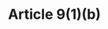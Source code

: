 ---
title: "Article 9(1)(b)"
draft: false
exceptions:
- info52a
memberstates:
- MT
score: 3
compensation:
- No compensation
remarks: |
 This is transposed practically word for word, including the provision that rightholders receive fair compensation. However, Malta does not implement a levy system, so there is no way in which rightholders receive the fair compensation provided for at law, unless by direct licensing.


link: ""
---